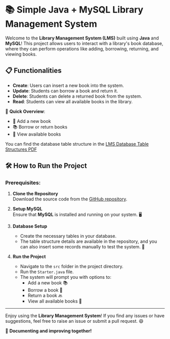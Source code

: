# 📚 Simple Java + MySQL Library Management System

Welcome to the **Library Management System (LMS)** built using **Java** and **MySQL**! This project allows users to interact with a library's book database, where they can perform operations like adding, borrowing, returning, and viewing books. 

## 📋 Functionalities

- **Create**: Users can insert a new book into the system.
- **Update**: Students can borrow a book and return it.
- **Delete**: Students can delete a returned book from the system.
- **Read**: Students can view all available books in the library. 

🚀 **Quick Overview**:  
- 📖 Add a new book  
- 📚 Borrow or return books  
- 👀 View available books  

You can find the database table structure in the [LMS Database Table Structures PDF](https://github.com/manvi0308/JDBC/blob/main/LMS%20-%20Database%20table%20Structures.pdf)

## 🛠️ How to Run the Project

### Prerequisites:

1. **Clone the Repository**  
   Download the source code from the [GitHub repository](https://github.com/manvi0308/JDBC).

2. **Setup MySQL**  
   Ensure that **MySQL** is installed and running on your system. 🖥️

3. **Database Setup**  
   - Create the necessary tables in your database.  
   - The table structure details are available in the repository, and you can also insert some records manually to test the system. 💾

4. **Run the Project**  
   - Navigate to the `src` folder in the project directory.
   - Run the `Starter.java` file.  
   - The system will prompt you with options to:
     - Add a new book 📚
     - Borrow a book 📖
     - Return a book 🔙
     - View all available books 👀

---

Enjoy using the **Library Management System**! If you find any issues or have suggestions, feel free to raise an issue or submit a pull request. 😄

📄 **Documenting and improving together!**  
